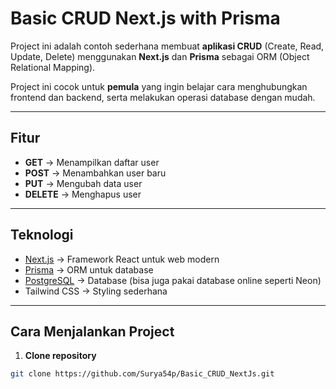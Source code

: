 # Basic CRUD Next.js with Prisma

Project ini adalah contoh sederhana membuat **aplikasi CRUD** (Create, Read, Update, Delete) menggunakan **Next.js** dan **Prisma** sebagai ORM (Object Relational Mapping).  

Project ini cocok untuk **pemula** yang ingin belajar cara menghubungkan frontend dan backend, serta melakukan operasi database dengan mudah.

---

## Fitur

- **GET** → Menampilkan daftar user  
- **POST** → Menambahkan user baru  
- **PUT** → Mengubah data user  
- **DELETE** → Menghapus user  

---

## Teknologi

- [Next.js](https://nextjs.org/) → Framework React untuk web modern  
- [Prisma](https://www.prisma.io/) → ORM untuk database  
- [PostgreSQL](https://www.postgresql.org/) → Database (bisa juga pakai database online seperti Neon)  
- Tailwind CSS → Styling sederhana  

---

## Cara Menjalankan Project

1. **Clone repository**  
```bash
git clone https://github.com/Surya54p/Basic_CRUD_NextJs.git

